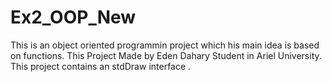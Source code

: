 # Ex2_OOP_New
This is an object oriented programmin project which his main idea is based on functions.
This Project Made by Eden Dahary Student in Ariel University.
This project contains an stdDraw interface .

